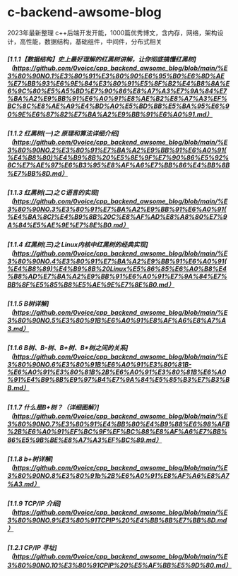 # c-backend-awsome-blog
2023年最新整理 c++后端开发开能，1000篇优秀博文，含内存，网络，架构设计，高性能，数据结构，基础组件，中间件，分布式相关


##### [1.1.1【数据结构】史上最好理解的红黑树讲解，让你彻底搞懂红黑树]（https://github.com/0voice/cpp_backend_awsome_blog/blob/main/%E3%80%90NO.1%E3%80%91%E3%80%90%E6%95%B0%E6%8D%AE%E7%BB%93%E6%9E%84%E3%80%91%E5%8F%B2%E4%B8%8A%E6%9C%80%E5%A5%BD%E7%90%86%E8%A7%A3%E7%9A%84%E7%BA%A2%E9%BB%91%E6%A0%91%E8%AE%B2%E8%A7%A3%EF%BC%8C%E8%AE%A9%E4%BD%A0%E5%BD%BB%E5%BA%95%E6%90%9E%E6%87%82%E7%BA%A2%E9%BB%91%E6%A0%91.md）

##### [1.1.2 红黑树(一)之 原理和算法详细介绍]（https://github.com/0voice/cpp_backend_awsome_blog/blob/main/%E3%80%90NO.2%E3%80%91%E7%BA%A2%E9%BB%91%E6%A0%91(%E4%B8%80)%E4%B9%8B%20%E5%8E%9F%E7%90%86%E5%92%8C%E7%AE%97%E6%B3%95%E8%AF%A6%E7%BB%86%E4%BB%8B%E7%BB%8D.md）

##### [1.1.3 红黑树(二)之 C语言的实现]（https://github.com/0voice/cpp_backend_awsome_blog/blob/main/%E3%80%90NO.3%E3%80%91%E7%BA%A2%E9%BB%91%E6%A0%91(%E4%BA%8C)%E4%B9%8B%20C%E8%AF%AD%E8%A8%80%E7%9A%84%E5%AE%9E%E7%8E%B0.md）

##### [1.1.4 红黑树(三)之 Linux内核中红黑树的经典实现]（https://github.com/0voice/cpp_backend_awsome_blog/blob/main/%E3%80%90NO.4%E3%80%91%E7%BA%A2%E9%BB%91%E6%A0%91(%E4%B8%89)%E4%B9%8B%20Linux%E5%86%85%E6%A0%B8%E4%B8%AD%E7%BA%A2%E9%BB%91%E6%A0%91%E7%9A%84%E7%BB%8F%E5%85%B8%E5%AE%9E%E7%8E%B0.md）

##### [1.1.5 B树详解]（https://github.com/0voice/cpp_backend_awsome_blog/blob/main/%E3%80%90NO.5%E3%80%91B%E6%A0%91%E8%AF%A6%E8%A7%A3.md）

##### [1.1.6 B树、B-树、B+树、B*树之间的关系]（https://github.com/0voice/cpp_backend_awsome_blog/blob/main/%E3%80%90NO.6%E3%80%91B%E6%A0%91%E3%80%81B-%E6%A0%91%E3%80%81B%2B%E6%A0%91%E3%80%81B%E6%A0%91%E4%B9%8B%E9%97%B4%E7%9A%84%E5%85%B3%E7%B3%BB.md）

##### [1.1.7 什么是B+树？（详细图解）]（https://github.com/0voice/cpp_backend_awsome_blog/blob/main/%E3%80%90NO.7%E3%80%91%E4%BB%80%E4%B9%88%E6%98%AFB%2B%E6%A0%91%EF%BC%9F%EF%BC%88%E8%AF%A6%E7%BB%86%E5%9B%BE%E8%A7%A3%EF%BC%89.md）

##### [1.1.8 b+树详解]（https://github.com/0voice/cpp_backend_awsome_blog/blob/main/%E3%80%90NO.8%E3%80%91b%2B%E6%A0%91%E8%AF%A6%E8%A7%A3.md）

##### [1.1.9 TCP/IP 介绍]（https://github.com/0voice/cpp_backend_awsome_blog/blob/main/%E3%80%90NO.9%E3%80%91TCPIP%20%E4%BB%8B%E7%BB%8D.md）

##### [1.2.1 CP/IP 寻址]（https://github.com/0voice/cpp_backend_awsome_blog/blob/main/%E3%80%90NO.10%E3%80%91CPIP%20%E5%AF%BB%E5%9D%80.md）
